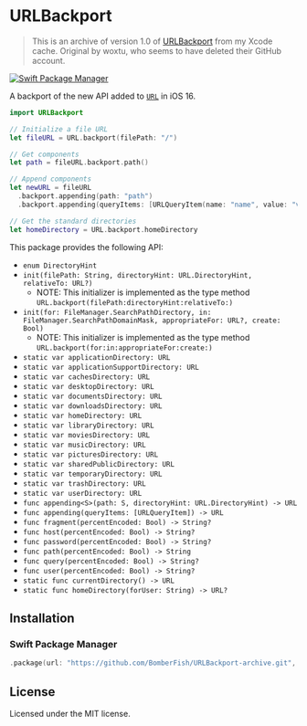 # URLBackport

> This is an archive of version 1.0 of [URLBackport](https://github.com/woxtu/URLBackport) from my Xcode cache. Original by woxtu, who seems to have deleted their GitHub account.

[![Swift Package Manager](https://img.shields.io/badge/Swift%20Package%20Manager-compatible-brightgreen.svg?style=flat-square)](https://github.com/apple/swift-package-manager)

A backport of the new API added to [`URL`](https://developer.apple.com/documentation/foundation/url) in iOS 16.

```swift
import URLBackport

// Initialize a file URL
let fileURL = URL.backport(filePath: "/")

// Get components
let path = fileURL.backport.path()

// Append components
let newURL = fileURL
  .backport.appending(path: "path")
  .backport.appending(queryItems: [URLQueryItem(name: "name", value: "value")])

// Get the standard directories
let homeDirectory = URL.backport.homeDirectory
```

This package provides the following API:

- `enum DirectoryHint`
- `init(filePath: String, directoryHint: URL.DirectoryHint, relativeTo: URL?)`
  - NOTE: This initializer is implemented as the type method `URL.backport(filePath:directoryHint:relativeTo:)`
- `init(for: FileManager.SearchPathDirectory, in: FileManager.SearchPathDomainMask, appropriateFor: URL?, create: Bool)`
  - NOTE: This initializer is implemented as the type method `URL.backport(for:in:appropriateFor:create:)`
- `static var applicationDirectory: URL`
- `static var applicationSupportDirectory: URL`
- `static var cachesDirectory: URL`
- `static var desktopDirectory: URL`
- `static var documentsDirectory: URL`
- `static var downloadsDirectory: URL`
- `static var homeDirectory: URL`
- `static var libraryDirectory: URL`
- `static var moviesDirectory: URL`
- `static var musicDirectory: URL`
- `static var picturesDirectory: URL`
- `static var sharedPublicDirectory: URL`
- `static var temporaryDirectory: URL`
- `static var trashDirectory: URL`
- `static var userDirectory: URL`
- `func appending<S>(path: S, directoryHint: URL.DirectoryHint) -> URL`
- `func appending(queryItems: [URLQueryItem]) -> URL`
- `func fragment(percentEncoded: Bool) -> String?`
- `func host(percentEncoded: Bool) -> String?`
- `func password(percentEncoded: Bool) -> String?`
- `func path(percentEncoded: Bool) -> String`
- `func query(percentEncoded: Bool) -> String?`
- `func user(percentEncoded: Bool) -> String?`
- `static func currentDirectory() -> URL`
- `static func homeDirectory(forUser: String) -> URL?`

## Installation

### Swift Package Manager

```swift
.package(url: "https://github.com/BomberFish/URLBackport-archive.git", from: "1.0.0")
```

## License

Licensed under the MIT license.
